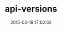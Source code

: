 ---
layout: post
title:  "api-versions"
repo:   "erichmenge/api-versions"
date:   2015-02-18 17:00:02
gemurl: https://github.com/erichmenge/api-versions
---
